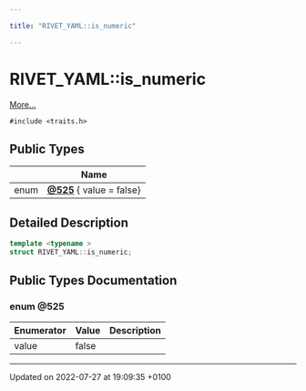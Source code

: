 ```yaml
---

title: "RIVET_YAML::is_numeric"

---
```


# RIVET_YAML::is_numeric



 [More...](#detailed-description)


`#include <traits.h>`

## Public Types

|                | Name           |
| -------------- | -------------- |
| enum| **[@525](http://example.org/classes/structrivet__yaml_1_1is__numeric/#enum-@525)** { value = false} |

## Detailed Description

```cpp
template <typename >
struct RIVET_YAML::is_numeric;
```

## Public Types Documentation

### enum @525

| Enumerator | Value | Description |
| ---------- | ----- | ----------- |
| value | false|   |




-------------------------------

Updated on 2022-07-27 at 19:09:35 +0100